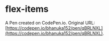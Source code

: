 # flex-items

A Pen created on CodePen.io. Original URL: [https://codepen.io/bhanuka152/pen/qBRLNXL](https://codepen.io/bhanuka152/pen/qBRLNXL).



